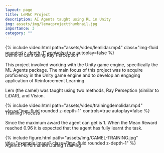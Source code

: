```yaml
---
layout: page
title: LeMAC Project
description: AI Agents taught using RL in Unity
img: assets/img/lemacprojectthumbnail.jpg
importance: 3
category: ""
---
```


<div class="row">
    <div class="col-sm mt-3 mt-md-0">
        {% include video.html path="assets/video/lemlidar.mp4" class="img-fluid rounded z-depth-1" controls=true autoplay=false %}
    </div>
</div>
<div class="caption" style="margin-top: -10px;">
    Demo of Lem using Ray Perception
</div>



<p>This project involved working with the Unity game engine, specifically the ML-Agents package. The main focus of this project was to acquire proficiency in the Unity game engine and to develop an engaging application of Reinforcement Learning.
</p>

Lem (the camel) was taught using two methods, Ray Perseption (similar to LiDAR), and Vision. 

<div class="row">
    <div class="col-sm mt-3 mt-md-0">
        {% include video.html path="assets/video/trainingdemolidar.mp4" class="img-fluid rounded z-depth-1" controls=true autoplay=false %}
    </div>
</div>
<div class="caption" style="margin-top: -10px;">
    Training Process
</div>
<p>Since the maximum award the agent can get is 1. When the Mean Reward reached 0.96 it is expected that the agent has fully learnt the task.
</p>
<div class="row">
    <div class="col-sm mt-3 mt-md-0">
        {% include figure.html path="assets/img/CAMEL-TRAINING.jpg" title="example image" class="img-fluid rounded z-depth-1" %}
    </div>
</div>
<div class="caption" style="margin-top: -10px;">
    Agents Performance During Training
</div>


